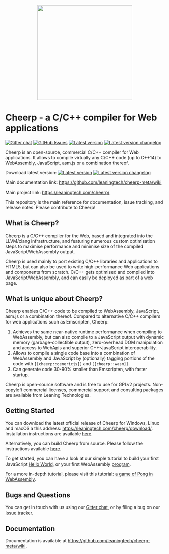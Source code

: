 <p align="center"><img src="https://github.com/leaningtech/cheerp-meta/blob/master/media/cheerp_light_background.png" width="300"></p>

# Cheerp - a C/C++ compiler for Web applications

[![Gitter chat](https://badges.gitter.im/leaningtech/cheerp.svg)](https://gitter.im/leaningtech/cheerp)
[![GitHub Issues](https://img.shields.io/github/issues/leaningtech/cheerp-meta.svg)](https://github.com/leaningtech/cheerp-meta/issues)
[![Latest version](https://img.shields.io/badge/cheerp-2.0rc1-brightgreen.svg)](https://leaningtech.com/cheerp/download/)  [![Latest version changelog](https://img.shields.io/badge/cheerp2.0rc1-changelog-brightgreen.svg)](https://github.com/leaningtech/cheerp-meta/wiki/Changelog)


Cheerp is an open-source, commercial C/C++ compiler for Web applications. It allows to compile virtually any C/C++ code (up to C++14) to WebAssembly, JavaScript, asm.js or a combination thereof.

Download latest version: [![Latest version](https://img.shields.io/badge/cheerp-2.0rc1-brightgreen.svg)](https://leaningtech.com/cheerp/download/)  [![Latest version changelog](https://img.shields.io/badge/cheerp2.0rc1-changelog-brightgreen.svg)](https://github.com/leaningtech/cheerp-meta/wiki/Changelog)


Main documentation link: https://github.com/leaningtech/cheerp-meta/wiki

Main project link: https://leaningtech.com/cheerp/

This repository is the main reference for documentation, issue tracking, and release notes. Please contribute to Cheerp!

What is Cheerp?
------

Cheerp is a C/C++ compiler for the Web, based and integrated into the LLVM/clang infrastructure, and featuring numerous custom optimisation steps to maximise performance and minimise size of the compiled JavaScript/WebAssembly output.

Cheerp is used mainly to port existing C/C++ libraries and applications to HTML5, but can also be used to write high-performance Web applications and components from scratch. C/C++ gets optimised and compiled into JavaScript/WebAssembly, and can easily be deployed as part of a web page.

What is unique about Cheerp?
------

Cheerp enables C/C++ code to be compiled to WebAssembly, JavaScript, asm.js or a combination thereof. Compared to alternative C/C++ compilers for web applications such as Emscripten, Cheerp:
1. Achieves the same near-native runtime performance when compiling to WebAssembly, but can also compile to a JavaScript output with dynamic memory (garbage-collectible output), zero-overhead DOM manipulation and access to WebApis and superior C++-JavaScript interoperability.
2. Allows to compile a single code base into a combination of WebAssembly and JavaScript by (optionally) tagging portions of the code with ```[[cheerp::genericjs]]``` and ```[[cheerp::wasm]]```.
3. Can generate code 30-90% smaller than Emscripten, with faster startup.

Cheerp is open-source software and is free to use for GPLv2 projects. Non-copyleft commercial licenses, commercial support and consulting packages are available from Leaning Technologies.

Getting Started
------
You can download the latest official release of Cheerp for Windows, Linux and macOS a this address:
https://leaningtech.com/cheerp/download/. Installation instructions are available [here](https://github.com/leaningtech/cheerp-meta/wiki#buildinstallation).

Alternatively, you can build Cheerp from source. Please follow the instructions available [here](https://github.com/leaningtech/cheerp-meta/wiki#buildinstallation).

To get started, you can have a look at our simple tutorial to build your first JavaScript [Hello World](https://github.com/leaningtech/cheerp-meta/wiki/Cheerp-Tutorial), or your first WebAssembly [program](https://github.com/leaningtech/cheerp-meta/wiki/WebAssembly-output-(wasm-or-wast-mode)).

For a more in-depth tutorial, please visit this tutorial: [a game of Pong in WebAssembly](https://github.com/leaningtech/cheerp-meta/wiki/Cheerp-Tutorial:-Mixed-mode-C---to-WebAssembly-and-JavaScript).

Bugs and Questions
------

You can get in touch with us using our [Gitter chat](https://gitter.im/leaningtech/cheerp), or by filing a bug on our [Issue tracker](https://github.com/leaningtech/cheerp-meta/issues).

Documentation
-----

Documentation is available at https://github.com/leaningtech/cheerp-meta/wiki.
